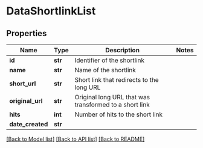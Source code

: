 # DataShortlinkList


## Properties
Name | Type | Description | Notes
------------ | ------------- | ------------- | -------------
**id** | **str** | Identifier of the shortlink | 
**name** | **str** | Name of the shortlink | 
**short_url** | **str** | Short link that redirects to the long URL | 
**original_url** | **str** | Original long URL that was transformed to a short link | 
**hits** | **int** | Number of hits to the short link | 
**date_created** | **str** |  | 


[[Back to Model list]](../../README.md#models) [[Back to API list]](../../README.md#available-methods) [[Back to README]](../../README.md)


